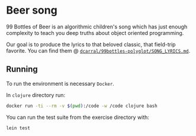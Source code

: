 # Beer song

99 Bottles of Beer is an algorithmic children's song which has just enough complexity to teach you deep truths about object oriented programming.

Our goal is to produce the lyrics to that beloved classic, that field-trip favorite. You can find them @ [`dcarral/99bottles-polyglot/SONG_LYRICS.md`](https://github.com/dcarral/99bottles-polyglot/blob/master/SONG_LYRICS.md).

## Running

To run the environment is necessary `Docker`.

In `clojure` directory run:

```sh
docker run -ti --rm -v $(pwd):/code -w /code clojure bash
```

You can run the test suite from the exercise
directory with:

```sh
lein test
```    
